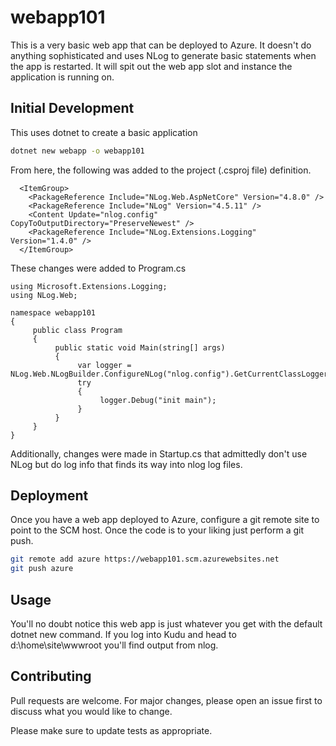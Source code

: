 # webapp101

This is a very basic web app that can be deployed to Azure.  It doesn't do anything sophisticated and uses NLog to generate basic statements when the app is restarted.  It will spit out the web app slot and instance the application is running on.

## Initial Development

This uses dotnet to create a basic application

```bash
dotnet new webapp -o webapp101 
```
From here, the following was added to the project (.csproj file) definition.

```.net
  <ItemGroup>
    <PackageReference Include="NLog.Web.AspNetCore" Version="4.8.0" />
    <PackageReference Include="NLog" Version="4.5.11" />
    <Content Update="nlog.config" CopyToOutputDirectory="PreserveNewest" />
    <PackageReference Include="NLog.Extensions.Logging" Version="1.4.0" />
  </ItemGroup>
```

These changes were added to Program.cs
```.net
using Microsoft.Extensions.Logging;
using NLog.Web;

namespace webapp101
{
     public class Program
     {
          public static void Main(string[] args)
          {
               var logger = NLog.Web.NLogBuilder.ConfigureNLog("nlog.config").GetCurrentClassLogger();
               try
               {
                    logger.Debug("init main");
               }
          }
     }
}
```

Additionally, changes were made in Startup.cs that admittedly don't use NLog but do log info that finds its way into nlog log files.

## Deployment

Once you have a web app deployed to Azure, configure a git remote site to point to the SCM host.  Once the code is to your liking just perform a git push.

```bash
git remote add azure https://webapp101.scm.azurewebsites.net
git push azure
```

## Usage

You'll no doubt notice this web app is just whatever you get with the default dotnet new command.  If you log into Kudu and head to d:\home\site\wwwroot you'll find output from nlog.

## Contributing
Pull requests are welcome. For major changes, please open an issue first to discuss what you would like to change.

Please make sure to update tests as appropriate.

